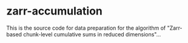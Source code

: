 # zarr-accumulation
This is the source code for data preparation for the algorithm of "Zarr-based chunk-level cumulative sums in reduced 
dimensions"...
